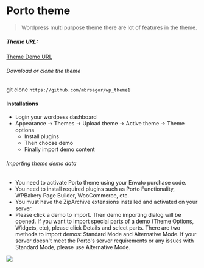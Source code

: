 # Porto theme
> Wordpress multi purpose theme there are lot of features in the theme.

##### Theme URL:
[Theme Demo URL](https://themeforest.net/item/porto-responsive-wordpress-ecommerce-theme/9207399)

###### Download or clone the theme
git clone ```https://github.com/mbrsagor/wp_theme1```

#### Installations
- Login your wordpess dashboard
- Appearance -> Themes -> Upload theme
-> Active theme
-> Theme options 
    - Install plugins
    - Then choose demo
    - Finally import demo content

###### Importing theme demo data
- You need to activate Porto theme using your Envato purchase code.
- You need to install required plugins such as Porto Functionality, WPBakery Page Builder, WooCommerce, etc.
- You must have the ZipArchive extensions installed and activated on your server.
- Please click a demo to import. Then demo importing dialog will be opened.
If you want to import special parts of a demo (Theme Options, Widgets, etc), please click Details and select parts.
There are two methods to import demos: Standard Mode and Alternative Mode.
If your server doesn't meet the Porto's server requirements or any issues with Standard Mode, please use Alternative Mode.

![](https://res.cloudinary.com/mbrsagor/image/upload/v1599717715/demo_importer_vclci9.jpg)
